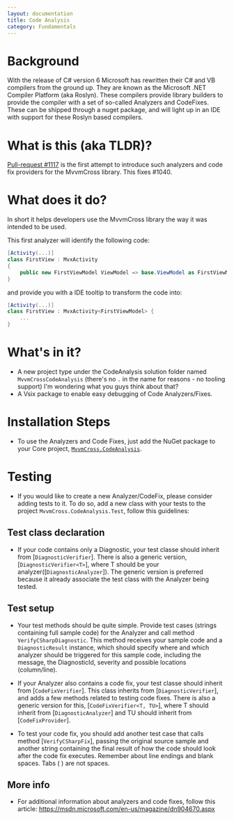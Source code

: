 ```yaml
---
layout: documentation
title: Code Analysis
category: Fundamentals
---
```

# Background

With the release of C# version 6 Microsoft has rewritten their C# and VB compilers from the ground up. They are known as the Microsoft .NET Compiler Platform (aka Roslyn). These compilers provide library builders to provide the compiler with a set of so-called Analyzers and CodeFixes. These can be shipped through a nuget package, and will light up in an IDE with support for these Roslyn based compilers.

# What is this (aka TLDR)?

[Pull-request #1117](https://github.com/MvvmCross/MvvmCross/pull/1117) is the first attempt to introduce such analyzers and code fix providers for the MvvmCross library. This fixes #1040.

# What does it do?

In short it helps developers use the MvvmCross library the way it was intended to be used.

This first analyzer will identify the following code:

```c#
[Activity(...)]
class FirstView : MvxActivity
{
    public new FirstViewModel ViewModel => base.ViewModel as FirstViewModel;
}
```

and provide you with a IDE tooltip to transform the code into:

```c#
[Activity(...)]
class FirstView : MvxActivity<FirstViewModel> {
    ...
}
```

# What's in it?
- A new project type under the CodeAnalysis solution folder named `MvvmCrossCodeAnalysis` (there's no `.` in the name for reasons - no tooling support) I'm wondering what you guys think about that?
- A Vsix package to enable easy debugging of Code Analyzers/Fixes.

# Installation Steps
- To use the Analyzers and Code Fixes, just add the NuGet package to your Core project, [`MvvmCross.CodeAnalysis`](https://www.nuget.org/packages/MvvmCross.CodeAnalysis/).

# Testing
- If you would like to create a new Analyzer/CodeFix, please consider adding tests to it. To do so, add a new class with your tests to the project `MvvmCross.CodeAnalysis.Test`, follow this guidelines:

## Test class declaration

- If your code contains only a Diagnostic, your test classe should inherit from 
[`DiagnosticVerifier`].
There is also a generic version, [`DiagnosticVerifier<T>`], where T should be your analyzer([`DiagnosticAnalyzer`]). The generic version is preferred because it already associate the test class with the Analyzer being tested.

## Test setup

- Your test methods should be quite simple. Provide test cases (strings containing full sample code) for the Analyzer and call method `VerifyCSharpDiagnostic`. This method receives your sample code and a `DiagnosticResult` instance, which should specify where and which analyzer should be triggered for this sample code, including the message, the DiagnosticId, severity and possible locations (column/line).

- If your Analyzer also contains a code fix, your test classe should inherit from 
[`CodeFixVerifier`]. This class inherits from [`DiagnosticVerifier`], and adds a few methods related to testing code fixes. There is also a generic version for this, [`CodeFixVerifier<T, TU>`], where T should inherit from [`DiagnosticAnalyzer`] and TU should inherit from [`CodeFixProvider`].

- To test your code fix, you should add another test case that calls method [`VerifyCSharpFix`], passing the original source sample and another string containing the final result of how the code should look after the code fix executes. Remember about line endings and blank spaces. Tabs (	) are not spaces.

## More info
- For additional information about analyzers and code fixes, follow this article:
https://msdn.microsoft.com/en-us/magazine/dn904670.aspx


